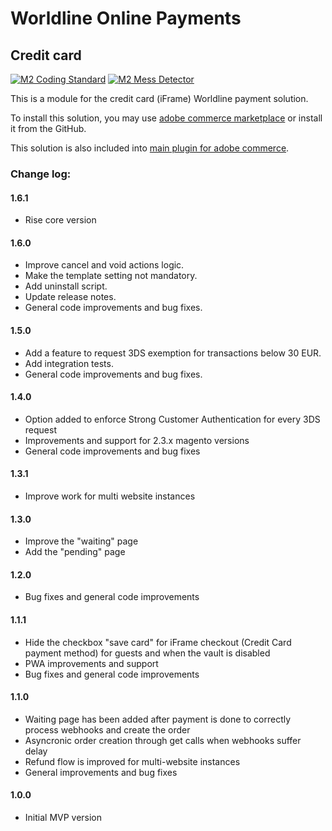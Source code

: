 # Worldline Online Payments

## Credit card

[![M2 Coding Standard](https://github.com/wl-online-payments-direct/plugin-magento-creditcard/actions/workflows/coding-standard.yml/badge.svg?branch=develop)](https://github.com/wl-online-payments-direct/plugin-magento-creditcard/actions/workflows/coding-standard.yml)
[![M2 Mess Detector](https://github.com/wl-online-payments-direct/plugin-magento-creditcard/actions/workflows/mess-detector.yml/badge.svg?branch=develop)](https://github.com/wl-online-payments-direct/plugin-magento-creditcard/actions/workflows/mess-detector.yml)

This is a module for the credit card (iFrame) Worldline payment solution.

To install this solution, you may use
[adobe commerce marketplace](https://marketplace.magento.com/worldline-module-magento-payment.html)
or install it from the GitHub.

This solution is also included into [main plugin for adobe commerce](https://github.com/wl-online-payments-direct/plugin-magento).
### Change log:

#### 1.6.1
- Rise core version

#### 1.6.0
- Improve cancel and void actions logic.
- Make the template setting not mandatory.
- Add uninstall script.
- Update release notes.
- General code improvements and bug fixes.

#### 1.5.0
- Add a feature to request 3DS exemption for transactions below 30 EUR.
- Add integration tests.
- General code improvements and bug fixes.

#### 1.4.0
- Option added to enforce Strong Customer Authentication for every 3DS request
- Improvements and support for 2.3.x magento versions
- General code improvements and bug fixes

#### 1.3.1
- Improve work for multi website instances

#### 1.3.0
- Improve the "waiting" page
- Add the "pending" page

#### 1.2.0
- Bug fixes and general code improvements

#### 1.1.1
- Hide the checkbox "save card" for iFrame checkout (Credit Card payment method) for guests and when the vault is disabled
- PWA improvements and support
- Bug fixes and general code improvements

#### 1.1.0
- Waiting page has been added after payment is done to correctly process webhooks and create the order
- Asyncronic order creation through get calls when webhooks suffer delay
- Refund flow is improved for multi-website instances
- General improvements and bug fixes

#### 1.0.0
- Initial MVP version 
